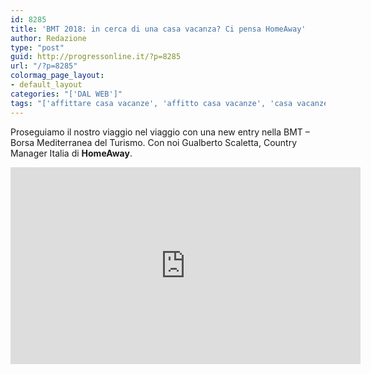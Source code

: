 ```yaml
---
id: 8285
title: 'BMT 2018: in cerca di una casa vacanza? Ci pensa HomeAway'
author: Redazione
type: "post"
guid: http://progressonline.it/?p=8285
url: "/?p=8285"
colormag_page_layout:
- default_layout
categories: "['DAL WEB']"
tags: "['affittare casa vacanze', 'affitto casa vacanze', 'casa vacanze', 'homeaway', 'homeaway come funziona']"
---
```


Proseguiamo il nostro viaggio nel viaggio con una new entry nella BMT – Borsa Mediterranea del Turismo. Con noi Gualberto Scaletta, Country Manager Italia di **HomeAway**.

<center><iframe allowfullscreen="allowfullscreen" frameborder="0" height="315" loading="lazy" src="https://www.youtube.com/embed/s41VFAh-RdE" width="560"></iframe></center>